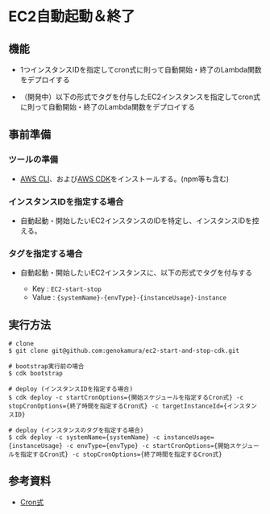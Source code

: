 # EC2自動起動＆終了

## 機能

- 1つインスタンスIDを指定してcron式に則って自動開始・終了のLambda関数をデプロイする

- （開発中）以下の形式でタグを付与したEC2インスタンスを指定してcron式に則って自動開始・終了のLambda関数をデプロイする

## 事前準備

### ツールの準備

- [AWS CLI](https://aws.amazon.com/jp/cli/)、および[AWS CDK](https://aws.amazon.com/jp/cdk/)をインストールする。(npm等も含む)

### インスタンスIDを指定する場合

- 自動起動・開始したいEC2インスタンスのIDを特定し、インスタンスIDを控える。

### タグを指定する場合

- 自動起動・開始したいEC2インスタンスに、以下の形式でタグを付与する

  - Key : `EC2-start-stop`
  - Value : `{systemName}-{envType}-{instanceUsage}-instance`

## 実行方法

```(bash)
# clone
$ git clone git@github.com:genokamura/ec2-start-and-stop-cdk.git

# bootstrap実行前の場合
$ cdk bootstrap

# deploy (インスタンスIDを指定する場合)
$ cdk deploy -c startCronOptions={開始スケジュールを指定するCron式} -c stopCronOptions={終了時間を指定するCron式} -c targetInstanceId={インスタンスID}

# deploy (インスタンスのタグを指定する場合)
$ cdk deploy -c systemName={systemName} -c instanceUsage={instanceUsage} -c envType={envType} -c startCronOptions={開始スケジュールを指定するCron式} -c stopCronOptions={終了時間を指定するCron式}
```

## 参考資料

- [Cron式](https://docs.aws.amazon.com/ja_jp/AmazonCloudWatch/latest/events/ScheduledEvents.html)
